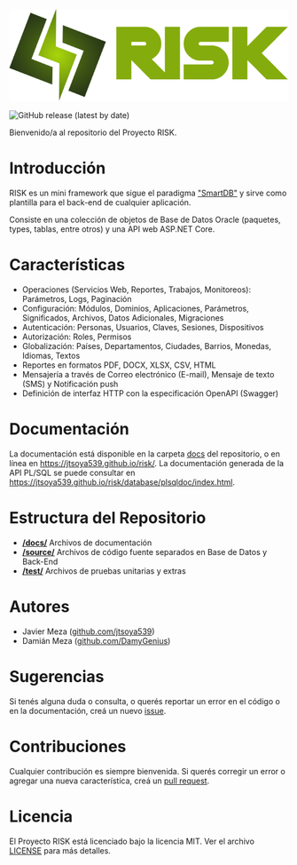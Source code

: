 ![RISK](docs/logo/logo.png)

![GitHub release (latest by date)](https://img.shields.io/github/v/release/jtsoya539/risk)

Bienvenido/a al repositorio del Proyecto RISK.

# Introducción
RISK es un mini framework que sigue el paradigma ["SmartDB"](https://asktom.oracle.com/ords/r/tech/catalog/series-landing-page?p5_series_id=15684323403093480964656912197598498105) y sirve como plantilla para el back-end de cualquier aplicación.

Consiste en una colección de objetos de Base de Datos Oracle (paquetes, types, tablas, entre otros) y una API web ASP.NET Core.

# Características
* Operaciones (Servicios Web, Reportes, Trabajos, Monitoreos): Parámetros, Logs, Paginación
* Configuración: Módulos, Dominios, Aplicaciones, Parámetros, Significados, Archivos, Datos Adicionales, Migraciones
* Autenticación: Personas, Usuarios, Claves, Sesiones, Dispositivos
* Autorización: Roles, Permisos
* Globalización: Países, Departamentos, Ciudades, Barrios, Monedas, Idiomas, Textos
* Reportes en formatos PDF, DOCX, XLSX, CSV, HTML
* Mensajería a través de Correo electrónico (E-mail), Mensaje de texto (SMS) y Notificación push
* Definición de interfaz HTTP con la especificación OpenAPI (Swagger)

# Documentación
La documentación está disponible en la carpeta [docs](/docs/) del repositorio, o en línea en https://jtsoya539.github.io/risk/. La documentación generada de la API PL/SQL se puede consultar en https://jtsoya539.github.io/risk/database/plsqldoc/index.html.

# Estructura del Repositorio
* **[/docs/](/docs/)** Archivos de documentación
* **[/source/](/source/)** Archivos de código fuente separados en Base de Datos y Back-End
* **[/test/](/test/)** Archivos de pruebas unitarias y extras

# Autores
* Javier Meza ([github.com/jtsoya539](https://github.com/jtsoya539))
* Damián Meza ([github.com/DamyGenius](https://github.com/DamyGenius))

# Sugerencias
Si tenés alguna duda o consulta, o querés reportar un error en el código o en la documentación, creá un nuevo [issue](https://github.com/jtsoya539/risk/issues).

# Contribuciones
Cualquier contribución es siempre bienvenida. Si querés corregir un error o agregar una nueva característica, creá un [pull request](https://github.com/jtsoya539/risk/pulls).

# Licencia
El Proyecto RISK está licenciado bajo la licencia MIT. Ver el archivo [LICENSE](/LICENSE) para más detalles.